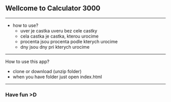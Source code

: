 ## Wellcome to Calculator 3000
---
- how to use? 
    - uver je castka uveru bez cele castky
    - cela castka je castka, kterou urocime
    - procenta jsou procenta podle kterych urocime
    - dny jsou dny pri kterych  urocime
--- 

How to use this app? 
- clone or download (unzip folder)
- when you have folder just open index.html 
---
### Have fun >D 